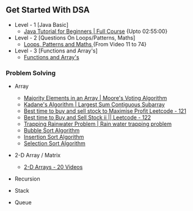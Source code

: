 
## Get Started With DSA

- Level - 1 [Java Basic]
    - [Java Tutorial for Beginners | Full Course](https://www.youtube.com/watch?v=8cm1x4bC610) {Upto 02:55:00}
- Level - 2 [Questions On Loops/Patterns, Maths] 
    - [Loops, Patterns and Maths ](https://youtube.com/playlist?list=PL-Jc9J83PIiFj7YSPl2ulcpwy-mwj1SSk) {From Video 11 to 74}
- Level - 3 [Functions and Array's]
    - [Functions and Array's](https://youtube.com/playlist?list=PL-Jc9J83PIiHOV7lm2uSw4ZiVsIRsGS6r)


### Problem Solving

- Array
    - [Majority Elements in an Array | Moore's Voting Algorithm](https://youtu.be/X0G5jEcvroo)
    - [Kadane's Algorithm | Largest Sum Contiguous Subarray](https://youtu.be/HCL4_bOd3-4)
    - [Best time to buy and sell stock to Maximise Profit Leetcode - 121 ](https://youtu.be/34WE6kwq49U)
    - [Best time to Buy and Sell Stock ii || Leetcode - 122 ](https://youtu.be/Q7v239y-Tik)
    - [Trapping Rainwater Problem | Rain water trapping problem ](https://youtu.be/UZG3-vZlFM4)
    - [Bubble Sort Algorithm ](https://youtu.be/bBQkErahU9c)
    - [Insertion Sort Algorithm ](https://youtu.be/wWhAhp6PIuQ)
    - [Selection Sort Algorithm](https://youtu.be/B-nqY6IYqVw)

- 2-D Array / Matrix
    - [2-D Arrays - 20 Videos](https://youtube.com/playlist?list=PL-Jc9J83PIiFkOETg2Ybq-FMuJjkZSGeH)


- Recursion
- Stack
- Queue
